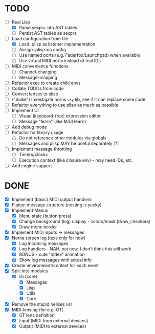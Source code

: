# TODO
- [ ] Real Lisp
    - [x] Parse sexprs into AST tables 
    - [ ] Persist AST tables as sexprs
- [ ] Load configuration from file
    - [x] Load .plisp as listener implementation
    - [ ] Assign .plisp via config
    - [ ] Use named ports (e.g. Faderfox/Launchpad) when available
    - [ ] Use virtual MIDI ports instead of real IDs
- [ ] MIDI convenience functions
    - [ ] Channel-changing
    - [ ] Message-mapping
- [ ] Refactor exec to create child envs
- [ ] Collate TODOs from code
- [ ] Convert lenses to plisp
- [ ] ("Spike") Investigate norns `sky` lib, see if it can replace some code
- [ ] Refactor everything to use plisp as much as possible
- [ ] Implement UI
    - [ ] Visual (keyboard-free) expression editor
    - [ ] Message "learn" (like MIDI learn)
- [ ] Add debug mode
- [ ] Refactor for library usage
    - [ ] Do not reference other modules via globals
    - [ ] Messages and plisp MAY be useful separately (?)
- [ ] Implement message throttling
    - [ ] Timers/clocks
    - [ ] Execution context (like closure env) - may need IDs, etc.
- [ ] Add engine support

# DONE
- [x] Implement (basic) MIDI output handlers
- [x] Flatten message structure (nesting is yucky)
- [x] Implement Menus
    - [x] Menu state (button press)
    - [x] Change background (log) display - colors/mask (draw_checkers)
    - [x] Draw menu border
- [x] Implement MIDI inputs -> messages
- [x] Norns screen log (text-only for now)
    - [x] Log incoming messages
    - [x] Log handlers - NAH, not now, I don't think this will work
    - [x] BONUS - cute "index" animation
    - [x] Show log messages with actual info
- [x] Create environment/context for each event
- [x] Split into modules
    - [x] lib (core)
        - [x] Messages
        - [x] Lisp
        - [x] Utils
        - [x] Core
- [x] Remove the stupid helixes var
- [x] MIDI-lensing (for e.g. OT)
    - [x] OT lens definition
    - [x] Input (MIDI from external devices)
    - [x] Output (MIDI to external devices)
